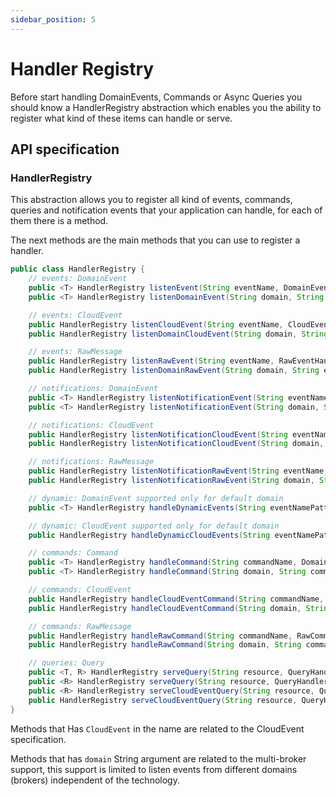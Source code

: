 ```yaml
---
sidebar_position: 5
---
```


# Handler Registry

Before start handling DomainEvents, Commands or Async Queries you should know a HandlerRegistry abstraction which enables you the ability to register what kind of these items can handle or serve.

## API specification

### HandlerRegistry

This abstraction allows you to register all kind of events, commands, queries and notification events that your application can handle, for each of them there is a method.

The next methods are the main methods that you can use to register a handler.

```java
public class HandlerRegistry {
    // events: DomainEvent
    public <T> HandlerRegistry listenEvent(String eventName, DomainEventHandler<T> handler, Class<T> eventClass)
    public <T> HandlerRegistry listenDomainEvent(String domain, String eventName, DomainEventHandler<T> handler, Class<T> eventClass)

    // events: CloudEvent
    public HandlerRegistry listenCloudEvent(String eventName, CloudEventHandler handler)
    public HandlerRegistry listenDomainCloudEvent(String domain, String eventName, CloudEventHandler handler)

    // events: RawMessage
    public HandlerRegistry listenRawEvent(String eventName, RawEventHandler<?> handler)
    public HandlerRegistry listenDomainRawEvent(String domain, String eventName, RawEventHandler<?> handler)

    // notifications: DomainEvent
    public <T> HandlerRegistry listenNotificationEvent(String eventName, DomainEventHandler<T> handler, Class<T> eventClass)
    public <T> HandlerRegistry listenNotificationEvent(String domain, String eventName, DomainEventHandler<T> handler, Class<T> eventClass)

    // notifications: CloudEvent
    public HandlerRegistry listenNotificationCloudEvent(String eventName, CloudEventHandler handler)
    public HandlerRegistry listenNotificationCloudEvent(String domain, String eventName, CloudEventHandler handler)

    // notifications: RawMessage
    public HandlerRegistry listenNotificationRawEvent(String eventName, RawEventHandler<?> handler)
    public HandlerRegistry listenNotificationRawEvent(String domain, String eventName, RawEventHandler<?> handler)

    // dynamic: DomainEvent supported only for default domain
    public <T> HandlerRegistry handleDynamicEvents(String eventNamePattern, DomainEventHandler<T> handler, Class<T> eventClass)

    // dynamic: CloudEvent supported only for default domain
    public HandlerRegistry handleDynamicCloudEvents(String eventNamePattern, CloudEventHandler handler)

    // commands: Command
    public <T> HandlerRegistry handleCommand(String commandName, DomainCommandHandler<T> fn, Class<T> commandClass)
    public <T> HandlerRegistry handleCommand(String domain, String commandName, DomainCommandHandler<T> fn, Class<T> commandClass)

    // commands: CloudEvent
    public HandlerRegistry handleCloudEventCommand(String commandName, CloudCommandHandler handler)
    public HandlerRegistry handleCloudEventCommand(String domain, String commandName, CloudCommandHandler handler)

    // commands: RawMessage
    public HandlerRegistry handleRawCommand(String commandName, RawCommandHandler<?> handler)
    public HandlerRegistry handleRawCommand(String domain, String commandName, RawCommandHandler<?> handler)

    // queries: Query
    public <T, R> HandlerRegistry serveQuery(String resource, QueryHandler<T, R> handler, Class<R> queryClass)
    public <R> HandlerRegistry serveQuery(String resource, QueryHandlerDelegate<Void, R> handler, Class<R> queryClass)
    public <R> HandlerRegistry serveCloudEventQuery(String resource, QueryHandler<R, CloudEvent> handler)
    public HandlerRegistry serveCloudEventQuery(String resource, QueryHandlerDelegate<Void, CloudEvent> handler)
}
```

Methods that Has `CloudEvent` in the name are related to the CloudEvent specification.

Methods that has `domain` String argument are related to the multi-broker support, this support is limited to listen events
from different domains (brokers) independent of the technology.